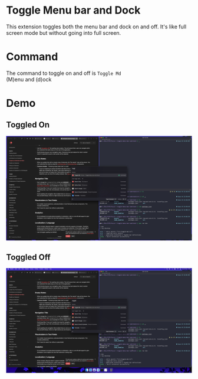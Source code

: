 # Toggle Menu bar and Dock

This extension toggles both the menu bar and dock on and off. It's like full screen mode but without going into full screen.

# Command
The command to toggle on and off is  ``` Toggle Md ``` <br>
(M)enu and (d)ock

# Demo
## Toggled On
![Desktop with command toggled on](assets/toggle-md-on.jpg)

## Toggled Off
![Desktop with command toggled off](assets/toggle-md-off.jpg)
